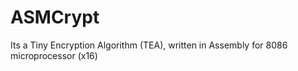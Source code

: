 # ASMCrypt
Its a Tiny Encryption Algorithm (TEA), written in Assembly for 8086 microprocessor (x16) 
